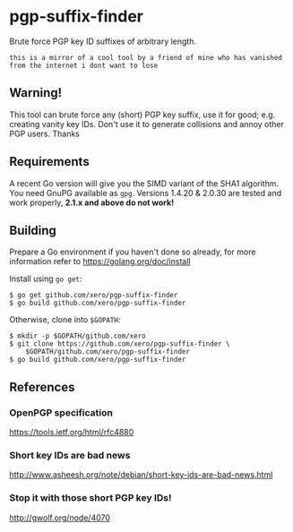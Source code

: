 # pgp-suffix-finder

Brute force PGP key ID suffixes of arbitrary length.

`this is a mirror of a cool tool by a friend of mine who has vanished from the internet i dont want to lose`

## Warning!

This tool can brute force any (short) PGP key suffix, use it for good; e.g.
creating vanity key IDs. Don't use it to generate collisions and annoy other
PGP users. Thanks

## Requirements

A recent Go version will give you the SIMD variant of the SHA1 algorithm. You
need GnuPG available as `gpg`. Versions 1.4.20 & 2.0.30 are tested and work
properly, **2.1.x and above do not work!**

## Building

Prepare a Go environment if you haven't done so already, for more
information refer to https://golang.org/doc/install

Install using `go get`:

	$ go get github.com/xero/pgp-suffix-finder
	$ go build github.com/xero/pgp-suffix-finder

Otherwise, clone into `$GOPATH`:

	$ mkdir -p $GOPATH/github.com/xero
	$ git clone https://github.com/xero/pgp-suffix-finder \
		$GOPATH/github.com/xero/pgp-suffix-finder
	$ go build github.com/xero/pgp-suffix-finder

## References

### OpenPGP specification

https://tools.ietf.org/html/rfc4880

### Short key IDs are bad news

http://www.asheesh.org/note/debian/short-key-ids-are-bad-news.html

### Stop it with those short PGP key IDs!

http://gwolf.org/node/4070
